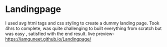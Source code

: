 # Landingpage
I used avg html tags and css styling to create a dummy landing page.
Took 4hrs to complete, was quite challenging to built everything from scratch but was easy , satisfied with the end result.
live preview- https://iamguneet.github.io/Landingpage/
